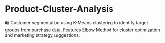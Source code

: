 # Product-Cluster-Analysis
🛍️ Customer segmentation using K-Means clustering to identify target groups from purchase data. Features Elbow Method for cluster optimization and marketing strategy suggestions.
